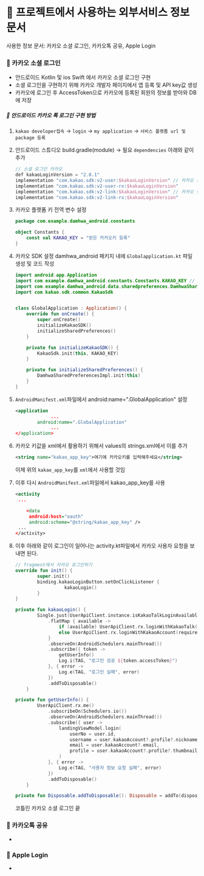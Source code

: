 # 📄 프로젝트에서 사용하는 외부서비스 정보 문서

사용한 정보 문서: 카카오 소셜 로그인, 카카오톡 공유, Apple Login

### 📌 카카오 소셜 로그인

- 안드로이드 Kotlin 및 ios Swift 에서 카카오 소셜 로그인 구현
- 소셜 로그인을 구현하기 위해 카카오 개발자 페이지에서 앱 등록 및 API key값 생성
- 카카오에 로그인 후 AccessToken으로 카카오에 등록된 회원의 정보를 받아와 DB에 저장

##### 🌸 안드로이드 카카오 톡 로그인 구현 방법

1. `kakao developer접속` → `login` → `my application` → `서비스 플랫폼 url 및 package 등록`

2. 안드로이드 스튜디오 build.gradle(module) → 필요 `dependencies` 아래와 같이 추가

   ```kotlin
   // 소셜 로그인 카카오
   def kakaoLoginVersion = "2.8.1"
   implementation "com.kakao.sdk:v2-user:$kakaoLoginVersion" // 카카오 로그인
   implementation "com.kakao.sdk:v2-user-rx:$kakaoLoginVersion"
   implementation "com.kakao.sdk:v2-link:$kakaoLoginVersion" // 카카오 링크
   implementation "com.kakao.sdk:v2-link-rx:$kakaoLoginVersion"
   ```

3. 카카오 플랫폼 키 전역 변수 설정

   ```kotlin
   package com.example.damhwa_android.constants
   
   object Constants {
       const val KAKAO_KEY = "받은 카카오키 등록"
   }
   ```

4. 카카오 SDK 설정 damhwa_android 패키지 내에 `Globalapplication.kt` 파일 생성 및 코드 작성

   ```kotlin
   import android.app.Application
   import com.example.damhwa_android.constants.Constants.KAKAO_KEY // 3번의 kakao key를 여기서 이용
   import com.example.damhwa_android.data.sharedpreferences.DamhwaSharedPreferencesImpl
   import com.kakao.sdk.common.KakaoSdk
   
   
   class GlobalApplication : Application() {
       override fun onCreate() {
           super.onCreate()
           initializeKakaoSDK()
           initializeSharedPreferences()
       }
   
       private fun initializeKakaoSDK() {
           KakaoSdk.init(this, KAKAO_KEY)
       }
   
       private fun initializeSharedPreferences() {
           DamhwaSharedPreferencesImpl.init(this)
       }
   }
   ```

5. `AndroidManifest.xml`파일에서 android:name=".GlobalApplication" 설정

   ```xml
   <application
                ...
           android:name=".GlobalApplication"
                ...
   </application>
   ```

6. 카카오 키값을 xml에서 활용하기 위해서 values의 strings.xml에서 이를 추가

   ```xml
   <string name="kakao_app_key">여기에 카카오키를 입력해주세요</string> 
   ```

   이제 위의 `kakao_app_key`를 `xml`에서 사용할 것임

7. 이후 다시 `AndroidManifest.xml`파일에서 kakao_app_key를 사용

   ```xml
   <activity
   	...
   
       <data
        android:host="oauth"
        android:scheme="@string/kakao_app_key" />
   	...
   </activity>
   ```

8. 이후 아래와 같이 로그인이 일어나는 activity.kt파일에서 카카오 사용자 요청을 보내면 된다.

   ```kotlin
   // fragment에서 카카오 로그인하기
   override fun init() {
           super.init()
           binding.kakaoLoginButton.setOnClickListener {
                     kakaoLogin()
           }
   }
   
   private fun kakaoLogin() {
           Single.just(UserApiClient.instance.isKakaoTalkLoginAvailable(requireContext()))
               .flatMap { available ->
                   if (available) UserApiClient.rx.loginWithKakaoTalk(requireContext())
                   else UserApiClient.rx.loginWithKakaoAccount(requireContext())
               }
               .observeOn(AndroidSchedulers.mainThread())
               .subscribe({ token ->
                   getUserInfo()
                   Log.i(TAG, "로그인 성공 ${token.accessToken}")
               }, { error ->
                   Log.e(TAG, "로그인 실패", error)
               })
               .addToDisposable()
       }
   
   private fun getUserInfo() {
           UserApiClient.rx.me()
               .subscribeOn(Schedulers.io())
               .observeOn(AndroidSchedulers.mainThread())
               .subscribe({ user ->
                   landingViewModel.login(
                       userNo = user.id,
                       username = user.kakaoAccount?.profile?.nickname,
                       email = user.kakaoAccount?.email,
                       profile = user.kakaoAccount?.profile?.thumbnailImageUrl
                   )
               }, { error ->
                   Log.e(TAG, "사용자 정보 요청 실패", error)
               })
               .addToDisposable()
       }
   
   private fun Disposable.addToDisposable(): Disposable = addTo(disposables)
   ```

   코틀린 카카오 소셜 로그인 끝

### 📌 카카오톡 공유

- 



### 📌 Apple Login

-
